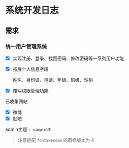 # 系统开发日志

## 需求

### 统一用户管理系统

- [x] 实现注册、登录、找回密码、修改密码等一系列用户功能

- [x] 拓展个人信息字段

  姓名、身份证、电话、年级、班级、性别

- [x] 覆写权限管理功能

已收集网站

 - [x] 微博
- [x] 贴吧

admin主题： `simpleUI`
>注意适配 `fontawesome` 的图标版本为 4

